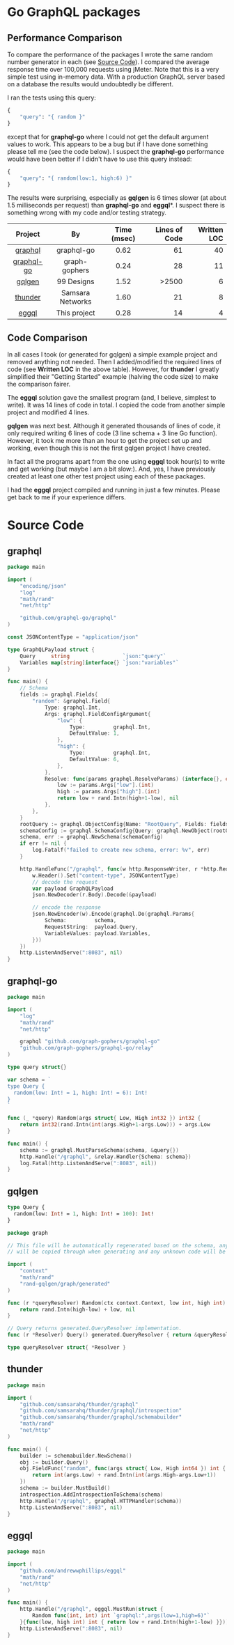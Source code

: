 # Go GraphQL packages

## Performance Comparison

To compare the performance of the packages I wrote the same random number generator in each (see [Source Code](#source-code)).  I compared the average response time over 100,000 requests using jMeter.  Note that this is a very simple test using in-memory data.  With a production GraphQL server based on a database the results would undoubtedly be different.

I ran the tests using this query:

```graphql
{
	"query": "{ random }"
}
```
except that for **graphql-go** where I could not get the default argument values to work.  This appears to be a bug but if I have done something please tell me (see the code below).  I suspect the **graphql-go** performance would have been better if I didn't have to use this query instead:

```graphql
{
	"query": "{ random(low:1, high:6) }"
}
```

The results were surprising, especially as **gqlgen** is 6 times slower (at about 1.5 milliseconds per request) than **graphql-go** and **eggql***.  I suspect there is something wrong with my code and/or testing strategy.


|                          Project                          |        By        | Time (msec) | Lines of Code | Written LOC |
|:---------------------------------------------------------:|:----------------:|:-----------:|--------------:|------------:|
|     [graphql](https://github.com/graphql-go/graphql)      |    graphql-go    |    0.62     |            61 |          40 |
| [graphql-go](https://github.com/graph-gophers/graphql-go) |  graph-gophers   |    0.24     |            28 |          11 |
|       [gqlgen](https://github.com/99designs/gqlgen)       |    99 Designs    |    1.52     |         >2500 |           6 |
|      [thunder](https://github.com/samsarahq/thunder)      | Samsara Networks |    1.60     |            21 |           8 |
|     [eggql](https://github.com/AndrewWPhillips/eggql)     |   This project   |    0.28     |            14 |           4 |

## Code Comparison

In all cases I took (or generated for gqlgen) a simple example project and removed anything not needed.  Then I added/modified the required lines of code (see **Written LOC** in the above table).  However, for **thunder** I greatly simplified their "Getting Started" example (halving the code size) to make the comparison fairer.

The **eggql** solution gave the smallest program (and, I believe, simplest to write). It was 14 lines of code in total.  I copied the code from another simple project and modified 4 lines.

**gqlgen** was next best.  Although it generated thousands of lines of code, it only required writing 6 lines of code (3 line schema + 3 line Go function).  However, it took me more than an hour to get the project set up and working, even though this is not the first gqlgen project I have created.

In fact all the programs apart from the one using **eggql** took hour(s) to write and get working (but maybe I am a bit slow:).  And, yes, I have previously created at least one other test project using each of these packages.

I had the **eggql** project compiled and running in just a few minutes.  Please get back to me if your experience differs.

# Source Code

## graphql

```go
package main

import (
	"encoding/json"
	"log"
	"math/rand"
	"net/http"

	"github.com/graphql-go/graphql"
)

const JSONContentType = "application/json"

type GraphQLPayload struct {
	Query     string                 `json:"query"`
	Variables map[string]interface{} `json:"variables"`
}

func main() {
	// Schema
	fields := graphql.Fields{
		"random": &graphql.Field{
			Type: graphql.Int,
			Args: graphql.FieldConfigArgument{
				"low": {
					Type:         graphql.Int,
					DefaultValue: 1,
				},
				"high": {
					Type:         graphql.Int,
					DefaultValue: 6,
				},
			},
			Resolve: func(params graphql.ResolveParams) (interface{}, error) {
				low := params.Args["low"].(int)
				high := params.Args["high"].(int)
				return low + rand.Intn(high+1-low), nil
			},
		},
	}
	rootQuery := graphql.ObjectConfig{Name: "RootQuery", Fields: fields}
	schemaConfig := graphql.SchemaConfig{Query: graphql.NewObject(rootQuery)}
	schema, err := graphql.NewSchema(schemaConfig)
	if err != nil {
		log.Fatalf("failed to create new schema, error: %v", err)
	}

	http.HandleFunc("/graphql", func(w http.ResponseWriter, r *http.Request) {
		w.Header().Set("content-type", JSONContentType)
		// decode the request
		var payload GraphQLPayload
		json.NewDecoder(r.Body).Decode(&payload)

		// encode the response
		json.NewEncoder(w).Encode(graphql.Do(graphql.Params{
			Schema:         schema,
			RequestString:  payload.Query,
			VariableValues: payload.Variables,
		}))
	})
	http.ListenAndServe(":8083", nil)
}
```

## graphql-go

```go
package main

import (
	"log"
	"math/rand"
	"net/http"

	graphql "github.com/graph-gophers/graphql-go"
	"github.com/graph-gophers/graphql-go/relay"
)

type query struct{}

var schema = `
type Query {
  random(low: Int! = 1, high: Int! = 6): Int!
}
`

func (_ *query) Random(args struct{ Low, High int32 }) int32 {
	return int32(rand.Intn(int(args.High+1-args.Low))) + args.Low
}

func main() {
	schema := graphql.MustParseSchema(schema, &query{})
	http.Handle("/graphql", &relay.Handler{Schema: schema})
	log.Fatal(http.ListenAndServe(":8083", nil))
}
```

## gqlgen

```graphql
type Query {
  random(low: Int! = 1, high: Int! = 100): Int!
}
```

```Go
package graph

// This file will be automatically regenerated based on the schema, any resolver implementations
// will be copied through when generating and any unknown code will be moved to the end.

import (
	"context"
	"math/rand"
	"rand-gqlgen/graph/generated"
)

func (r *queryResolver) Random(ctx context.Context, low int, high int) (int, error) {
	return rand.Intn(high-low) + low, nil
}

// Query returns generated.QueryResolver implementation.
func (r *Resolver) Query() generated.QueryResolver { return &queryResolver{r} }

type queryResolver struct{ *Resolver }
```

## thunder


```go
package main

import (
	"github.com/samsarahq/thunder/graphql"
	"github.com/samsarahq/thunder/graphql/introspection"
	"github.com/samsarahq/thunder/graphql/schemabuilder"
	"math/rand"
	"net/http"
)

func main() {
	builder := schemabuilder.NewSchema()
	obj := builder.Query()
	obj.FieldFunc("random", func(args struct{ Low, High int64 }) int {
		return int(args.Low) + rand.Intn(int(args.High-args.Low+1))
	})
	schema := builder.MustBuild()
	introspection.AddIntrospectionToSchema(schema)
	http.Handle("/graphql", graphql.HTTPHandler(schema))
	http.ListenAndServe(":8083", nil)
}
```

## eggql

```go
package main

import (
	"github.com/andrewwphillips/eggql"
	"math/rand"
	"net/http"
)

func main() {
	http.Handle("/graphql", eggql.MustRun(struct {
		Random func(int, int) int `graphql:",args(low=1,high=6)"`
	}{func(low, high int) int { return low + rand.Intn(high+1-low) }}))
	http.ListenAndServe(":8083", nil)
}
```